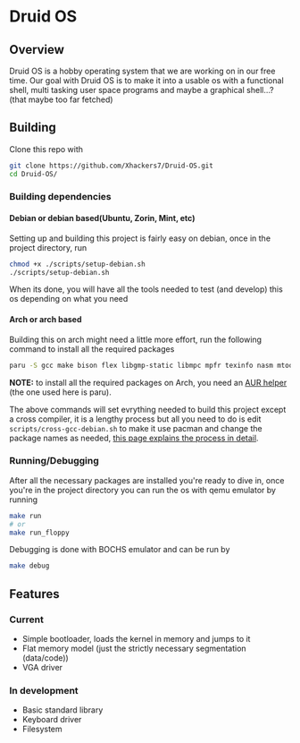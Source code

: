 # Druid OS
## Overview
Druid OS is a hobby operating system that we are working on in our free time.
Our goal with Druid OS is to make it into a usable os with a functional shell, multi tasking user space programs and maybe a graphical shell...?(that maybe too far fetched)
## Building
Clone this repo with
```bash
git clone https://github.com/Xhackers7/Druid-OS.git
cd Druid-OS/
```
### Building dependencies
#### Debian or debian based(Ubuntu, Zorin, Mint, etc)
Setting up and building this project is fairly easy on debian, once in the project directory, run
```bash
chmod +x ./scripts/setup-debian.sh
./scripts/setup-debian.sh
```
When its done, you will have all the tools needed to test (and develop) this os depending on what you need
#### Arch or arch based
Building this on arch might need a little more effort, run the following command to install all the required packages
```bash
paru -S gcc make bison flex libgmp-static libmpc mpfr texinfo nasm mtools qemu-system-x86
```
**NOTE:** to install all the required packages on Arch, you need an [AUR helper](https://wiki.archlinux.org/title/AUR_helpers) (the one used here is paru).

The above commands will set evrything needed to build this  project except a cross compiler, it is a lengthy process but all you need to do is edit `scripts/cross-gcc-debian.sh` to make it use pacman and change the package names as needed, [this page explains the process in detail](https://wiki.osdev.org/GCC_Cross-Compiler#Preparing_for_the_build).
### Running/Debugging
After all the necessary packages are installed you're ready to dive in, once you're in the project directory you can run the os with qemu emulator by running
```bash
make run
# or
make run_floppy
```
Debugging is done with BOCHS emulator and can be run by
```bash
make debug
```

## Features
### Current
- Simple bootloader, loads the kernel in memory and jumps to it
- Flat memory model (just the strictly necessary segmentation (data/code))
- VGA driver
### In development
- Basic standard library
- Keyboard driver
- Filesystem



